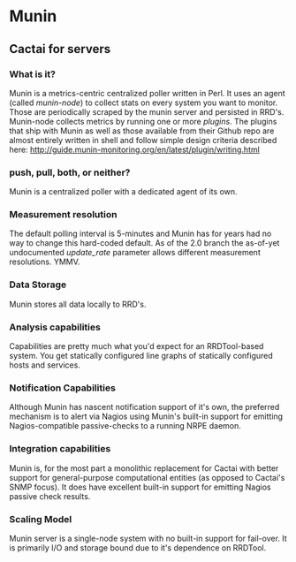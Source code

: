 # Munin

## Cactai for servers

### What is it? 
Munin is a metrics-centric centralized poller written in Perl. It uses an agent
(called *munin-node*) to collect stats on every system you want to monitor.
Those are periodically scraped by the munin server and persisted in RRD's.
Munin-node collects metrics by running one or more *plugins*. The plugins that
ship with Munin as well as those available from their Github repo are almost
entirely written in shell and follow simple design criteria described here:
http://guide.munin-monitoring.org/en/latest/plugin/writing.html

### push, pull, both, or neither?
Munin is a centralized poller with a dedicated agent of its own. 

### Measurement resolution 
The default polling interval is 5-minutes and Munin has for years had no way to
change this hard-coded default. As of the 2.0 branch the as-of-yet undocumented
*update_rate* parameter allows different measurement resolutions. YMMV.

### Data Storage 
Munin stores all data locally to RRD's.

### Analysis capabilities
Capabilities are pretty much what you'd expect for an RRDTool-based system. You
get statically configured line graphs of statically configured hosts and
services.

### Notification Capabilities
Although Munin has nascent notification support of it's own, the preferred
mechanism is to alert via Nagios using Munin's built-in support for
emitting Nagios-compatible passive-checks to a running NRPE daemon.

### Integration capabilities
Munin is, for the most part a monolithic replacement for Cactai with better
support for general-purpose computational entities (as opposed to Cactai's SNMP
focus). It does have excellent built-in support for emitting Nagios passive
check results. 

### Scaling Model
Munin server is a single-node system with no built-in support for fail-over. It
is primarily I/O and storage bound due to it's dependence on RRDTool. 
